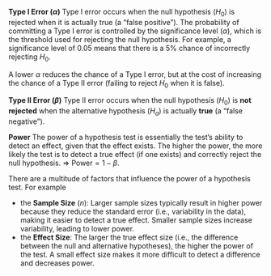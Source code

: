 **Type I Error ($\alpha$)**
Type I error occurs when the null hypothesis ($H_0$) is rejected when it is actually true (a “false positive”). The probability of committing a Type I error is controlled by the significance level ($\alpha$), which is the threshold used for rejecting the null hypothesis. For example, a significance level of 0.05 means that there is a 5% chance of incorrectly rejecting $H_0$.

A lower $\alpha$ reduces the chance of a Type I error, but at the cost of increasing the chance of a Type II error (failing to reject $H_0$ when it is false).

**Type II Error ($\beta$)**
Type II error occurs when the null hypothesis ($H_0$) is **not rejected** when the alternative hypothesis ($H_a$) is actually **true** (a “false negative”).

**Power**
The power of a hypothesis test is essentially the test’s ability to detect an effect, given that the effect exists. The higher the power, the more likely the test is to detect a true effect (if one exists) and correctly reject the null hypothesis. => $\text{Power} = 1 - \beta$. 

There are a multitude of factors that influence the power of a hypothesis test. For example 
- the **Sample Size** ($n$): Larger sample sizes typically result in higher power because they reduce the standard error (i.e., variability in the data), making it easier to detect a true effect. Smaller sample sizes increase variability, leading to lower power.
- the **Effect Size**: The larger the true effect size (i.e., the difference between the null and alternative hypotheses), the higher the power of the test. A small effect size makes it more difficult to detect a difference and decreases power.